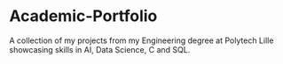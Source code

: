 # Academic-Portfolio
A collection of my projects from my Engineering degree at Polytech Lille showcasing skills in AI, Data Science, C and SQL.
